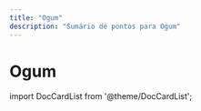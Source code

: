 ```yaml
---
title: "Ogum"
description: "Sumário de pontos para Ogum"
---
```


# Ogum

import DocCardList from '@theme/DocCardList';

<DocCardList />
